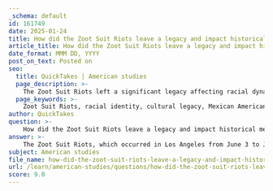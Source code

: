```yaml
---
_schema: default
id: 161749
date: 2025-01-24
title: How did the Zoot Suit Riots leave a legacy and impact historical memory?
article_title: How did the Zoot Suit Riots leave a legacy and impact historical memory?
date_format: MMM DD, YYYY
post_on_text: Posted on
seo:
  title: QuickTakes | American studies
  page_description: >-
    The Zoot Suit Riots left a significant legacy affecting racial dynamics, cultural identity, and the historical memory of the Mexican American community, illustrating the intersection of race, media narratives, and social justice movements.
  page_keywords: >-
    Zoot Suit Riots, racial identity, cultural legacy, Mexican American community, media influence, historical memory, civil rights movements, youth culture, fashion and identity, racial tension
author: QuickTakes
question: >-
    How did the Zoot Suit Riots leave a legacy and impact historical memory?
answer: >-
    The Zoot Suit Riots, which occurred in Los Angeles from June 3 to June 8, 1943, left a significant legacy that continues to impact historical memory and cultural identity, particularly within the Mexican American community. The riots were not merely isolated incidents of violence; they were emblematic of broader racial tensions and societal issues that were exacerbated by the context of World War II.\n\n1. **Racial and Cultural Identity**: The riots highlighted the intersection of race, culture, and identity. The zoot suit, a flamboyant style worn by many young Mexican Americans, became a symbol of rebellion and cultural pride. However, it was also demonized in the media, which framed zoot-suiters as delinquents and linked them to crime. This negative portrayal contributed to the racial stereotypes that persist today, influencing how Mexican Americans and other minority groups are perceived in society.\n\n2. **Media Influence and Racial Narratives**: The local media played a crucial role in shaping public perception during the riots. Reports often depicted the violence as a necessary response to an immigrant crime wave, further entrenching racial biases. The legacy of this media framing continues to affect how racial issues are reported and understood in contemporary society, illustrating the power of media narratives in shaping historical memory.\n\n3. **Historical Memory and Community Dynamics**: The Zoot Suit Riots remain a poignant reminder of the racial and social tensions that have historically plagued the United States. They serve as a reference point for discussions about racial discrimination, police brutality, and the struggles for civil rights. The legacy of the riots is preserved in various forms, including public art projects like Judy Baca's "The Great Wall of Los Angeles," which incorporates scenes from the riots into broader narratives of Los Angeles history.\n\n4. **Impact on Civil Rights Movements**: The events of the Zoot Suit Riots contributed to the growing awareness of civil rights issues among Mexican Americans and other minority groups. The violence and the subsequent investigation by a special commission underscored the need for social justice and reform in law enforcement practices. This awareness laid the groundwork for future civil rights movements, as communities began to organize and advocate for their rights in response to systemic racism.\n\n5. **Societal Reactions to Fashion and Identity**: The riots also reflect societal reactions to youth culture and fashion. The zoot suit, while a symbol of cultural expression for many, was perceived as a threat by others, particularly during a time of war when conformity was valued. This tension between individual expression and societal expectations continues to resonate in discussions about youth culture and identity today.\n\nIn summary, the legacy of the Zoot Suit Riots is multifaceted, influencing racial dynamics, media narratives, community identity, and civil rights movements. The events serve as a critical historical touchstone that informs contemporary discussions about race, identity, and social justice in the United States.
subject: American studies
file_name: how-did-the-zoot-suit-riots-leave-a-legacy-and-impact-historical-memory.md
url: /learn/american-studies/questions/how-did-the-zoot-suit-riots-leave-a-legacy-and-impact-historical-memory
score: 9.0
---
```


&nbsp;